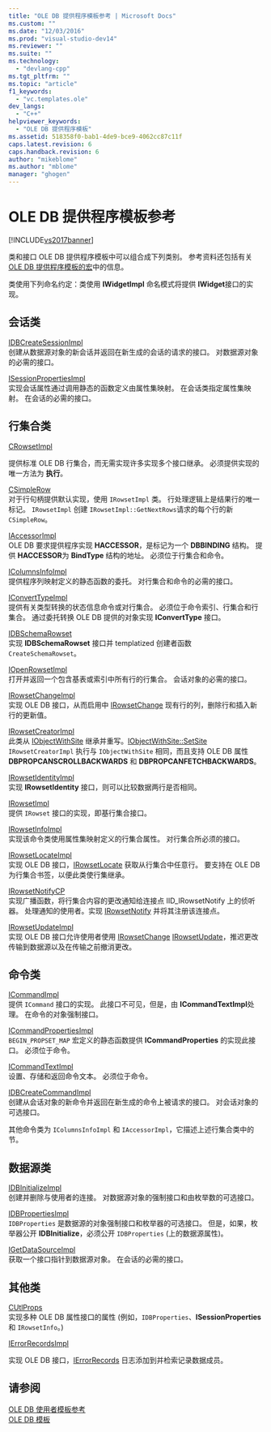 ```yaml
---
title: "OLE DB 提供程序模板参考 | Microsoft Docs"
ms.custom: ""
ms.date: "12/03/2016"
ms.prod: "visual-studio-dev14"
ms.reviewer: ""
ms.suite: ""
ms.technology: 
  - "devlang-cpp"
ms.tgt_pltfrm: ""
ms.topic: "article"
f1_keywords: 
  - "vc.templates.ole"
dev_langs: 
  - "C++"
helpviewer_keywords: 
  - "OLE DB 提供程序模板"
ms.assetid: 518358f0-bab1-4de9-bce9-4062cc87c11f
caps.latest.revision: 6
caps.handback.revision: 6
author: "mikeblome"
ms.author: "mblome"
manager: "ghogen"
---
```

# OLE DB 提供程序模板参考
[!INCLUDE[vs2017banner](../../assembler/inline/includes/vs2017banner.md)]

类和接口 OLE DB 提供程序模板中可以组合成下列类别。  参考资料还包括有关 [OLE DB 提供程序模板的宏](../../data/oledb/macros-for-ole-db-provider-templates.md)中的信息。  
  
 类使用下列命名约定：类使用 **IWidgetImpl** 命名模式将提供 **IWidget**接口的实现。  
  
## 会话类  
 [IDBCreateSessionImpl](../../data/oledb/idbcreatesessionimpl-class.md)  
 创建从数据源对象的新会话并返回在新生成的会话的请求的接口。  对数据源对象的必需的接口。  
  
 [ISessionPropertiesImpl](../../data/oledb/isessionpropertiesimpl-class.md)  
 实现会话属性通过调用静态的函数定义由属性集映射。  在会话类指定属性集映射。  在会话的必需的接口。  
  
## 行集合类  
 [CRowsetImpl](../../data/oledb/crowsetimpl-class.md)  
  
 提供标准 OLE DB 行集合，而无需实现许多实现多个接口继承。  必须提供实现的唯一方法为 **执行**。  
  
 [CSimpleRow](../../data/oledb/csimplerow-class.md)  
 对于行句柄提供默认实现，使用 `IRowsetImpl` 类。  行处理逻辑上是结果行的唯一标记。  `IRowsetImpl` 创建 `IRowsetImpl::GetNextRows`请求的每个行的新 `CSimpleRow`。  
  
 [IAccessorImpl](../../data/oledb/iaccessorimpl-class.md)  
 OLE DB 要求提供程序实现 **HACCESSOR**，是标记为一个 **DBBINDING** 结构。  提供 **HACCESSOR**为 **BindType** 结构的地址。  必须位于行集合和命令。  
  
 [IColumnsInfoImpl](../../data/oledb/icolumnsinfoimpl-class.md)  
 提供程序列映射定义的静态函数的委托。  对行集合和命令的必需的接口。  
  
 [IConvertTypeImpl](../../data/oledb/iconverttypeimpl-class.md)  
 提供有关类型转换的状态信息命令或对行集合。  必须位于命令索引、行集合和行集合。  通过委托转换 OLE DB 提供的对象实现 **IConvertType** 接口。  
  
 [IDBSchemaRowset](../../data/oledb/idbschemarowsetimpl-class.md)  
 实现 **IDBSchemaRowset** 接口并 templatized 创建者函数 `CreateSchemaRowset`。  
  
 [IOpenRowsetImpl](../../data/oledb/iopenrowsetimpl-class.md)  
 打开并返回一个包含基表或索引中所有行的行集合。  会话对象的必需的接口。  
  
 [IRowsetChangeImpl](../../data/oledb/irowsetchangeimpl-class.md)  
 实现 OLE DB 接口，从而启用中 [IRowsetChange](https://msdn.microsoft.com/en-us/library/ms715790.aspx) 现有行的列，删除行和插入新行的更新值。  
  
 [IRowsetCreatorImpl](../../data/oledb/irowsetcreatorimpl-class.md)  
 此类从 [IObjectWithSite](http://msdn.microsoft.com/library/windows/desktop/ms693765) 继承并重写。[IObjectWithSite::SetSite](http://msdn.microsoft.com/library/windows/desktop/ms683869) `IRowsetCreatorImpl` 执行与 `IObjectWithSite` 相同，而且支持 OLE DB 属性 **DBPROPCANSCROLLBACKWARDS** 和 **DBPROPCANFETCHBACKWARDS**。  
  
 [IRowsetIdentityImpl](../../data/oledb/irowsetidentityimpl-class.md)  
 实现 **IRowsetIdentity** 接口，则可以比较数据两行是否相同。  
  
 [IRowsetImpl](../../data/oledb/irowsetimpl-class.md)  
 提供 `IRowset` 接口的实现，即基行集合接口。  
  
 [IRowsetInfoImpl](../../data/oledb/irowsetinfoimpl-class.md)  
 实现该命令类使用属性集映射定义的行集合属性。  对行集合所必须的接口。  
  
 [IRowsetLocateImpl](../../data/oledb/irowsetlocateimpl-class.md)  
 实现 OLE DB 接口，[IRowsetLocate](https://msdn.microsoft.com/en-us/library/ms721190.aspx) 获取从行集合中任意行。  要支持在 OLE DB 为行集合书签，以便此类使行集继承。  
  
 [IRowsetNotifyCP](../../data/oledb/irowsetnotifycp-class.md)  
 实现广播函数，将行集合内容的更改通知给连接点 IID\_IRowsetNotify 上的侦听器。  处理通知的使用者。实现 [IRowsetNotify](https://msdn.microsoft.com/en-us/library/ms712959.aspx) 并将其注册该连接点。  
  
 [IRowsetUpdateImpl](../../data/oledb/irowsetupdateimpl-class.md)  
 实现 OLE DB 接口允许使用者使用 [IRowsetChange](https://msdn.microsoft.com/en-us/library/ms715790.aspx) [IRowsetUpdate](https://msdn.microsoft.com/en-us/library/ms714401.aspx)，推迟更改传输到数据源以及在传输之前撤消更改。  
  
## 命令类  
 [ICommandImpl](../../data/oledb/icommandimpl-class.md)  
 提供 `ICommand` 接口的实现。  此接口不可见，但是，由 **ICommandTextImpl**处理。  在命令的对象强制接口。  
  
 [ICommandPropertiesImpl](../../data/oledb/icommandpropertiesimpl-class.md)  
 `BEGIN_PROPSET_MAP` 宏定义的静态函数提供 **ICommandProperties** 的实现此接口。  必须位于命令。  
  
 [ICommandTextImpl](../../data/oledb/icommandtextimpl-class.md)  
 设置、存储和返回命令文本。  必须位于命令。  
  
 [IDBCreateCommandImpl](../../data/oledb/idbcreatecommandimpl-class.md)  
 创建从会话对象的新命令并返回在新生成的命令上被请求的接口。  对会话对象的可选接口。  
  
 其他命令类为 `IColumnsInfoImpl` 和 `IAccessorImpl`，它描述上述行集合类中的节。  
  
## 数据源类  
 [IDBInitializeImpl](../../data/oledb/idbinitializeimpl-class.md)  
 创建并删除与使用者的连接。  对数据源对象的强制接口和由枚举数的可选接口。  
  
 [IDBPropertiesImpl](../../data/oledb/idbpropertiesimpl-class.md)  
 `IDBProperties` 是数据源的对象强制接口和枚举器的可选接口。  但是，如果，枚举器公开 **IDBInitialize**，必须公开 `IDBProperties` \(上的数据源属性\)。  
  
 [IGetDataSourceImpl](../../data/oledb/igetdatasourceimpl-class.md)  
 获取一个接口指针到数据源对象。  在会话的必需的接口。  
  
## 其他类  
 [CUtlProps](../../data/oledb/cutlprops-class.md)  
 实现多种 OLE DB 属性接口的属性 \(例如，`IDBProperties`、**ISessionProperties**和 `IRowsetInfo`。\)  
  
 [IErrorRecordsImpl](../../data/oledb/ierrorrecordsimpl-class.md)  
  
 实现 OLE DB 接口，[IErrorRecords](https://msdn.microsoft.com/en-us/library/ms718112.aspx) 日志添加到并检索记录数据成员。  
  
## 请参阅  
 [OLE DB 使用者模板参考](../../data/oledb/ole-db-consumer-templates-reference.md)   
 [OLE DB 模板](../../data/oledb/ole-db-templates.md)